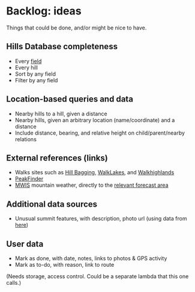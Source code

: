 # Backlog: ideas

Things that could be done, and/or might be nice to have.

## Hills Database completeness

- Every [field](fields-hills-database.md)
- Every hill
- Sort by any field
- Filter by any field

## Location-based queries and data

- Nearby hills to a hill, given a distance
- Nearby hills, given an arbitrary location (name/coordinate) and a distance
- Include distance, bearing, and relative height on child/parent/nearby relations

## External references (links)

- Walks sites such as [Hill Bagging](http://www.hill-bagging.co.uk), [WalkLakes](https://www.walklakes.co.uk/hill_2367.html), and [Walkhighlands](http://www.hill-bagging.co.uk/mountaindetails.php?qu=S&rf=278)
- [PeakFinder](https://www.peakfinder.org)
- [MWIS](http://www.mwis.org.uk/) mountain weather, directly to the [relevant forecast area](https://www.walkhighlands.co.uk/Forum/viewtopic.php?f=1&t=85322)

## Additional data sources

- Unusual summit features, with description, photo url (using data from [here](https://www.walkhighlands.co.uk/Forum/viewtopic.php?f=1&t=91941))

## User data

- Mark as done, with date, notes, links to photos & GPS activity
- Mark as to-do, with reason, link to route

(Needs storage, access control. Could be a separate lambda that this one calls.)

